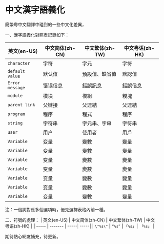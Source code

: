 # 中文漢字語義化
簡繁粵中文翻譯中碰到的一些中文化差異，

一、漢字語義化對照表記錄如下：

| 英文(en-US) | 中文简体(zh-CN) | 中文繁体(zh-TW) | 中文粤语(zh-HK) |
| -----	 | ------- | -----| -----| 
| `character` | 字符 | 字元 | 字符 |
| `default value` | 默认值 | 預設值、缺省值 | 默認值 |
| `Error message` | 错误信息 | 錯誤訊息 | 錯誤信息 |
| `module` | 模块 | 模組 | 糢塊 |
| `parent link` | 父链接 | 父連結 | 父連結 |
| `program` | 程序 | 程式 | 程序 |
| `string` | 字符串 | 字元串、字串 | 字符串 |
| `user` | 用户 | 使用者 | 用戶 |
| `Variable` | 变量 | 變數 | 變量 |
| `Variable` | 变量 | 變數 | 變量 |
| `Variable` | 变量 | 變數 | 變量 |
| `Variable` | 变量 | 變數 | 變量 |
| `Variable` | 变量 | 變數 | 變量 |
| `Variable` | 变量 | 變數 | 變量 |
| `Variable` | 变量 | 變數 | 變量 |

注：一個詞對應多個選項時，優先選擇表格內前一種。

二、符號的處理：
| 英文(en-US) | 中文简体(zh-CN) | 中文繁体(zh-TW) | 中文粤语(zh-HK) |
| -----	 | ------- | -----| -----| 
| `\"%s\"` | `“%s”` | `「%s」` | `「%s」` |

期待熱心網友補充，待更新。
